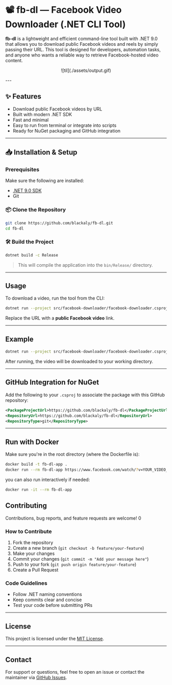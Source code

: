 # 📽️ fb-dl — Facebook Video Downloader (.NET CLI Tool)

**fb-dl** is a lightweight and efficient command-line tool built with .NET 9.0 that allows you to download public Facebook videos and reels by simply passing their URL. This tool is designed for developers, automation tasks, and anyone who wants a reliable way to retrieve Facebook-hosted video content.

<p align="center">
![til](./assets/output.gif)
</p>
---

## ✨ Features

- Download public Facebook videos by URL
- Built with modern .NET SDK 
- Fast and minimal 
- Easy to run from terminal or integrate into scripts 
- Ready for NuGet packaging and GitHub integration 

---

## 📥 Installation & Setup

### Prerequisites

Make sure the following are installed:

- [.NET 9.0 SDK](https://dotnet.microsoft.com/download/dotnet)
- Git

### 📦 Clone the Repository

```bash
git clone https://github.com/blackaly/fb-dl.git
cd fb-dl
```

### 🛠️ Build the Project

```bash
dotnet build -c Release
```

> This will compile the application into the `bin/Release/` directory.

---

## Usage

To download a video, run the tool from the CLI:

```bash
dotnet run --project src/facebook-downloader/facebook-downloader.csproj -- "https://www.facebook.com/watch/?v=YOUR_VIDEO_ID"
```

Replace the URL with a **public Facebook video** link.

---

## Example

```bash
dotnet run --project src/facebook-downloader/facebook-downloader.csproj -- "https://www.facebook.com/watch/?v=123456789012345"
```

After running, the video will be downloaded to your working directory.

---

## GitHub Integration for NuGet

Add the following to your `.csproj` to associate the package with this GitHub repository:

```xml
<PackageProjectUrl>https://github.com/blackaly/fb-dl</PackageProjectUrl>
<RepositoryUrl>https://github.com/blackaly/fb-dl</RepositoryUrl>
<RepositoryType>git</RepositoryType>
```

---

## Run with Docker
Make sure you're in the root directory (where the Dockerfile is):
```bash
docker build -t fb-dl-app .
docker run --rm fb-dl-app https://www.facebook.com/watch/?v=YOUR_VIDEO_ID
```
you can also run interactively if needed:
```bash
docker run -it --rm fb-dl-app
```

## Contributing

Contributions, bug reports, and feature requests are welcome!
0
### How to Contribute

1. Fork the repository
2. Create a new branch (`git checkout -b feature/your-feature`)
3. Make your changes
4. Commit your changes (`git commit -m "Add your message here"`)
5. Push to your fork (`git push origin feature/your-feature`)
6. Create a Pull Request

### Code Guidelines

- Follow .NET naming conventions
- Keep commits clear and concise
- Test your code before submitting PRs

---

## License

This project is licensed under the [MIT License](LICENSE).

---

## Contact

For support or questions, feel free to open an issue or contact the maintainer via [GitHub Issues](https://github.com/blackaly/fb-dl/issues).
